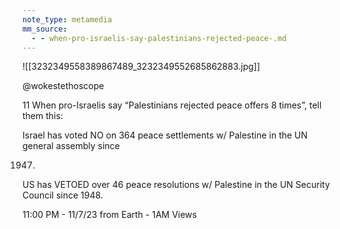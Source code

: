 ```yaml
---
note_type: metamedia
mm_source:
  - - when-pro-israelis-say-palestinians-rejected-peace-.md
---
```


![[3232349558389867489_3232349552685862883.jpg]]

@wokestethoscope

11 When pro-Israelis say “Palestinians rejected
peace offers 8 times”, tell them this:

Israel has voted NO on 364 peace settlements
w/ Palestine in the UN general assembly since

1947.

US has VETOED over 46 peace resolutions w/
Palestine in the UN Security Council since 1948.

11:00 PM - 11/7/23 from Earth - 1AM Views

